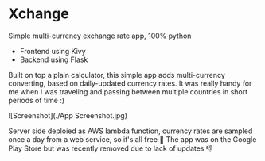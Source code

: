 # Xchange
Simple multi-currency exchange rate app, 100% python

* Frontend using Kivy
* Backend using Flask

Built on top a plain calculator, this simple app adds multi-currency converting, based on daily-updated currency rates.
It was really handy for me when I was traveling and passing between multiple countries in short periods of time :)

![Screenshot](./App Screenshot.jpg)

Server side deploied as AWS lambda function, currency rates are sampled once a day from a web service, so it's all free 🌈
The app was on the Google Play Store but was recently removed due to lack of updates :-1:


